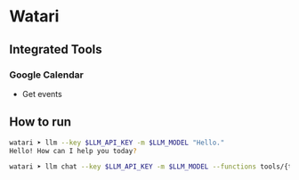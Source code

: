 # Watari

## Integrated Tools

### Google Calendar

- Get events

## How to run

```bash
watari ➤ llm --key $LLM_API_KEY -m $LLM_MODEL "Hello."
Hello! How can I help you today?
```

```bash
watari ➤ llm chat --key $LLM_API_KEY -m $LLM_MODEL --functions tools/{tools}.py --td
```
